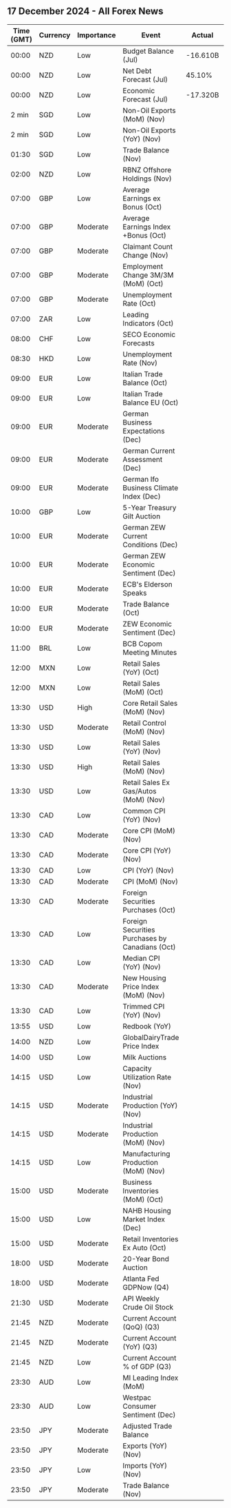 ## 17 December 2024 - All Forex News

| Time (GMT) | Currency | Importance | Event | Actual | Forecast | Previous |
|------|----------|------------|-------|--------|----------|----------|
| 00:00 | NZD | Low | Budget Balance (Jul) | -16.610B |  | -21.860B |
| 00:00 | NZD | Low | Net Debt Forecast (Jul) | 45.10% |  | 43.10% |
| 00:00 | NZD | Low | Economic Forecast (Jul) | -17.320B |  | -11.070B |
| 2 min | SGD | Low | Non-Oil Exports (MoM) (Nov) |  |  | -7.40% |
| 2 min | SGD | Low | Non-Oil Exports (YoY) (Nov) |  | -1.70% | -4.60% |
| 01:30 | SGD | Low | Trade Balance (Nov) |  |  | 4.410B |
| 02:00 | NZD | Low | RBNZ Offshore Holdings (Nov) |  |  | 59.20% |
| 07:00 | GBP | Low | Average Earnings ex Bonus (Oct) |  | 5.0% | 4.8% |
| 07:00 | GBP | Moderate | Average Earnings Index +Bonus (Oct) |  | 4.7% | 4.3% |
| 07:00 | GBP | Moderate | Claimant Count Change (Nov) |  | 28.2K | 26.7K |
| 07:00 | GBP | Moderate | Employment Change 3M/3M (MoM) (Oct) |  | -12K | 219K |
| 07:00 | GBP | Moderate | Unemployment Rate (Oct) |  | 4.3% | 4.3% |
| 07:00 | ZAR | Low | Leading Indicators (Oct) |  |  | 113.90% |
| 08:00 | CHF | Low | SECO Economic Forecasts |  |  |  |
| 08:30 | HKD | Low | Unemployment Rate (Nov) |  |  | 3.1% |
| 09:00 | EUR | Low | Italian Trade Balance (Oct) |  | 3.220B | 2.580B |
| 09:00 | EUR | Low | Italian Trade Balance EU (Oct) |  |  | -1.18B |
| 09:00 | EUR | Moderate | German Business Expectations (Dec) |  | 87.5 | 87.2 |
| 09:00 | EUR | Moderate | German Current Assessment (Dec) |  | 84.0 | 84.3 |
| 09:00 | EUR | Moderate | German Ifo Business Climate Index (Dec) |  | 85.5 | 85.7 |
| 10:00 | GBP | Low | 5-Year Treasury Gilt Auction |  |  | 4.148% |
| 10:00 | EUR | Moderate | German ZEW Current Conditions (Dec) |  | -92.6 | -91.4 |
| 10:00 | EUR | Moderate | German ZEW Economic Sentiment (Dec) |  | 6.4 | 7.4 |
| 10:00 | EUR | Moderate | ECB's Elderson Speaks |  |  |  |
| 10:00 | EUR | Moderate | Trade Balance (Oct) |  | 11.9B | 12.5B |
| 10:00 | EUR | Moderate | ZEW Economic Sentiment (Dec) |  | 11.8 | 12.5 |
| 11:00 | BRL | Low | BCB Copom Meeting Minutes |  |  |  |
| 12:00 | MXN | Low | Retail Sales (YoY) (Oct) |  |  | -1.5% |
| 12:00 | MXN | Low | Retail Sales (MoM) (Oct) |  |  | 0.1% |
| 13:30 | USD | High | Core Retail Sales (MoM) (Nov) |  | 0.4% | 0.1% |
| 13:30 | USD | Moderate | Retail Control (MoM) (Nov) |  |  | -0.1% |
| 13:30 | USD | Low | Retail Sales (YoY) (Nov) |  |  | 2.85% |
| 13:30 | USD | High | Retail Sales (MoM) (Nov) |  | 0.6% | 0.4% |
| 13:30 | USD | Low | Retail Sales Ex Gas/Autos (MoM) (Nov) |  | 0.4% | 0.1% |
| 13:30 | CAD | Low | Common CPI (YoY) (Nov) |  | 2.1% | 2.2% |
| 13:30 | CAD | Moderate | Core CPI (MoM) (Nov) |  |  | 0.4% |
| 13:30 | CAD | Moderate | Core CPI (YoY) (Nov) |  |  | 1.7% |
| 13:30 | CAD | Low | CPI (YoY) (Nov) |  | 2.0% | 2.0% |
| 13:30 | CAD | Moderate | CPI (MoM) (Nov) |  | 0.1% | 0.4% |
| 13:30 | CAD | Moderate | Foreign Securities Purchases (Oct) |  | 24.50B | 29.30B |
| 13:30 | CAD | Low | Foreign Securities Purchases by Canadians (Oct) |  |  | 4.140B |
| 13:30 | CAD | Low | Median CPI (YoY) (Nov) |  | 2.4% | 2.5% |
| 13:30 | CAD | Moderate | New Housing Price Index (MoM) (Nov) |  | 0.1% | -0.4% |
| 13:30 | CAD | Low | Trimmed CPI (YoY) (Nov) |  | 2.5% | 2.6% |
| 13:55 | USD | Low | Redbook (YoY) |  |  | 4.2% |
| 14:00 | NZD | Low | GlobalDairyTrade Price Index |  |  | 1.2% |
| 14:00 | USD | Low | Milk Auctions |  |  | 4,193.0 |
| 14:15 | USD | Low | Capacity Utilization Rate (Nov) |  | 77.3% | 77.1% |
| 14:15 | USD | Moderate | Industrial Production (YoY) (Nov) |  | 0.10% | -0.29% |
| 14:15 | USD | Moderate | Industrial Production (MoM) (Nov) |  | 0.2% | -0.3% |
| 14:15 | USD | Low | Manufacturing Production (MoM) (Nov) |  |  | -0.5% |
| 15:00 | USD | Moderate | Business Inventories (MoM) (Oct) |  | 0.2% | 0.1% |
| 15:00 | USD | Low | NAHB Housing Market Index (Dec) |  | 47 | 46 |
| 15:00 | USD | Moderate | Retail Inventories Ex Auto (Oct) |  | 0.1% | 0.1% |
| 18:00 | USD | Moderate | 20-Year Bond Auction |  |  | 4.680% |
| 18:00 | USD | Moderate | Atlanta Fed GDPNow (Q4) |  | 3.3% | 3.3% |
| 21:30 | USD | Moderate | API Weekly Crude Oil Stock |  |  | 0.499M |
| 21:45 | NZD | Moderate | Current Account (QoQ) (Q3) |  | -10.45B | -4.83B |
| 21:45 | NZD | Moderate | Current Account (YoY) (Q3) |  |  | -27.76B |
| 21:45 | NZD | Low | Current Account % of GDP (Q3) |  |  | -6.70% |
| 23:30 | AUD | Low | MI Leading Index (MoM) |  |  | 0.2% |
| 23:30 | AUD | Low | Westpac Consumer Sentiment (Dec) |  |  | 5.3% |
| 23:50 | JPY | Moderate | Adjusted Trade Balance |  | -0.45T | -0.36T |
| 23:50 | JPY | Moderate | Exports (YoY) (Nov) |  | 2.8% | 3.1% |
| 23:50 | JPY | Low | Imports (YoY) (Nov) |  | 1.0% | 0.4% |
| 23:50 | JPY | Moderate | Trade Balance (Nov) |  | -688.9B | -462.1B |
